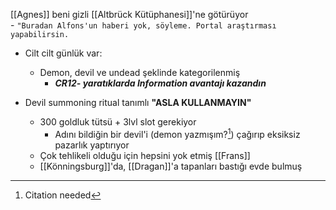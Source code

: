 [[Agnes]] beni gizli [[Altbrück Kütüphanesi]]'ne götürüyor  
	- `"Buradan Alfons'un haberi yok, söyleme. Portal araştırması yapabilirsin.`  
  
- Cilt cilt günlük var:  
	- Demon, devil ve undead şeklinde kategorilenmiş  
		- ***CR12- yaratıklarda Information avantajı kazandın***  
  
- Devil summoning ritual tanımlı **"ASLA KULLANMAYIN"**  
	- 300 goldluk tütsü + 3lvl slot gerekiyor  
		- Adını bildiğin bir devil'i (demon yazmışım?[^1]) çağırıp eksiksiz pazarlık yaptırıyor  
	- Çok tehlikeli olduğu için hepsini yok etmiş [[Frans]]  
	- [[Könningsburg]]'da, [[Dragan]]'a tapanları bastığı evde bulmuş  
  
[^1]: Citation needed